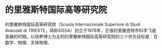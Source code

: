 # 的里雅斯特国际高等研究院

的里雅斯特国际高等研究院（Scuola Internazionale Superiore di Studi Avanzati di TRIESTE，简称SISSA）创立于1978年，正值的里雅思特市科学飞速发展的时期。以培养博士为主的的里雅斯特国际高等研究院的三个优先目标是：在数学、物理、天体物理、
